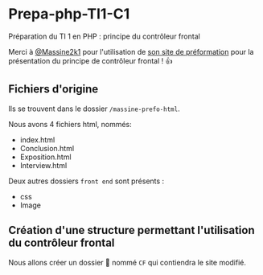 # Prepa-php-TI1-C1

Préparation du TI 1 en PHP : principe du contrôleur frontal

Merci à [@Massine2k1](https://github.com/Massine2k1) pour l'utilisation de [son site de préformation](https://2025.webdev-cf2m.be/massine/prefo/) pour la présentation du principe de contrôleur frontal ! :+1:

## Fichiers d'origine

Ils se trouvent dans le dossier `/massine-prefo-html`.

Nous avons 4 fichiers html, nommés:

- index.html
- Conclusion.html
- Exposition.html
- Interview.html

Deux autres dossiers `front end` sont présents :

- css
- Image

## Création d'une structure permettant l'utilisation du contrôleur frontal

Nous allons créer un dossier :open_file_folder: nommé `CF` qui contiendra le site modifié.

